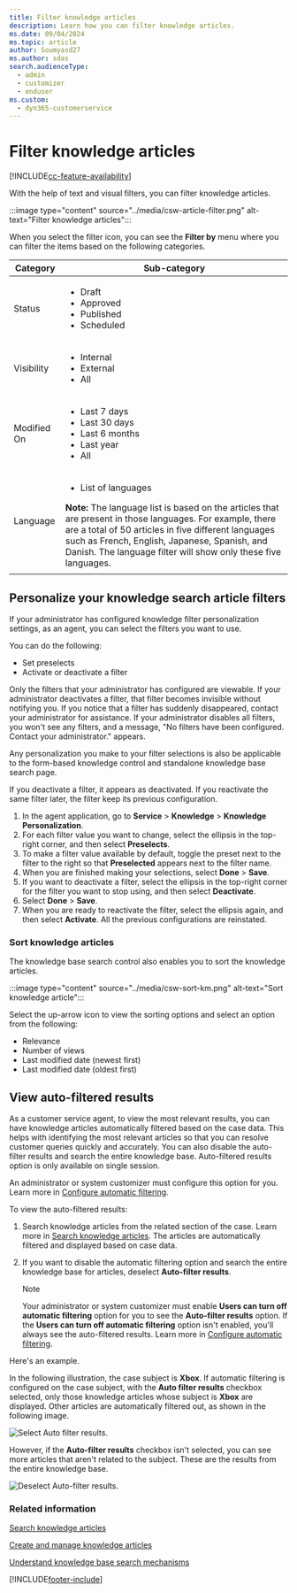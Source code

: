 ```yaml
---
title: Filter knowledge articles
description: Learn how you can filter knowledge articles.
ms.date: 09/04/2024
ms.topic: article
author: Soumyasd27
ms.author: sdas
search.audienceType: 
  - admin
  - customizer
  - enduser
ms.custom: 
  - dyn365-customerservice
---
```


# Filter knowledge articles

[!INCLUDE[cc-feature-availability](../../includes/cc-feature-availability.md)]

With the help of text and visual filters, you can filter knowledge articles.

:::image type="content" source="../media/csw-article-filter.png" alt-text="Filter knowledge articles":::

When you select the filter icon, you can see the **Filter by** menu where you can filter the items based on the following categories.

  | Category | Sub-category |
  |-----------------------|-----------------------|
  | Status | <ul> <li> Draft </li><li> Approved </li> <li> Published </li> <li> Scheduled </li> </ul> |
  | Visibility | <ul> <li> Internal </li> <li> External </li>  <li> All </li> </ul> |
  | Modified On | <ul> <li> Last 7 days </li> <li> Last 30 days </li> <li> Last 6 months </li> <li> Last year </li> <li> All </li> </ul> |
  | Language | <ul> <li> List of languages </li> </ul> **Note:** The language list is based on the articles that are present in those languages. For example, there are a total of 50 articles in five different languages such as French, English, Japanese, Spanish, and Danish. The language filter will show only these five languages. |
  |||

## Personalize your knowledge search article filters

If your administrator has configured knowledge filter personalization settings, as an agent, you can select the filters you want to use.

You can do the following:
- Set preselects
- Activate or deactivate a filter

Only the filters that your administrator has configured are viewable. If your administrator deactivates a filter, that filter becomes invisible without notifying you. If you notice that a filter has suddenly disappeared, contact your administrator for assistance. If your administrator disables all filters, you won't see any filters, and a message, "No filters have been configured. Contact your administrator." appears.

Any personalization you make to your filter selections is also be applicable to the form-based knowledge control and standalone knowledge base search page.

If you deactivate a filter, it appears as deactivated. If you reactivate the same filter later, the filter keep its previous configuration.

1. In the agent application, go to **Service** > **Knowledge** > **Knowledge Personalization**.
2. For each filter value you want to change, select the ellipsis in the top-right corner, and then select **Preselects**.
3. To make a filter value available by default, toggle the preset next to the filter to the right so that **Preselected** appears next to the filter name.
4. When you are finished making your selections, select **Done** > **Save**.
5. If you want to deactivate a filter, select the ellipsis in the top-right corner for the filter you want to stop using, and then select **Deactivate**.
6. Select **Done** > **Save**.
7. When you are ready to reactivate the filter, select the ellipsis again, and then select **Activate**.
   All the previous configurations are reinstated.

### Sort knowledge articles

The knowledge base search control also enables you to sort the knowledge articles. 

:::image type="content" source="../media/csw-sort-km.png" alt-text="Sort knowledge article":::

Select the up-arrow icon to view the sorting options and select an option from the following: 

- Relevance
- Number of views
- Last modified date (newest first) 
- Last modified date (oldest first)

## View auto-filtered results

As a customer service agent, to view the most relevant results, you can have knowledge articles automatically filtered based on the case data. This helps with identifying the most relevant articles so that you can resolve customer queries quickly and accurately. You can also disable the auto-filter results and search the entire knowledge base. Auto-filtered results option is only available on single session.

An administrator or system customizer must configure this option for you. Learn more in [Configure automatic filtering](../administer/add-knowledge-base-search-control-forms.md#configure-automatic-filtering-for-the-web-client).

To view the auto-filtered results:

1. Search knowledge articles from the related section of the case. Learn more in [Search knowledge articles](search-knowledge-articles-csh.md). The articles are automatically filtered and displayed based on case data.

2. If you want to disable the automatic filtering option and search the entire knowledge base for articles, deselect **Auto-filter results**.  

    > [!NOTE]
    > Your administrator or system customizer must enable **Users can turn off automatic filtering** option for you to see the **Auto-filter results** option. If the **Users can turn off automatic filtering** option isn't enabled, you'll always see the auto-filtered results. Learn more in [Configure automatic filtering](../administer/add-knowledge-base-search-control-forms.md#configure-automatic-filtering-for-the-web-client).

Here's an example.

In the following illustration, the case subject is **Xbox**. If automatic filtering is configured on the case subject, with the **Auto filter results** checkbox selected, only those knowledge articles whose subject is **Xbox** are displayed. Other articles are automatically filtered out, as shown in the following image.

![Select Auto filter results.](../media/ka-select-auto-filter-results.png "Select Auto filter results")
  
However, if the **Auto-filter results** checkbox isn't selected, you can see more articles that aren't related to the subject. These are the results from the entire knowledge base.

![Deselect Auto-filter results.](../media/ka-deselect-auto-filter-results.png "Deselect Auto-filter results")

### Related information

[Search knowledge articles](search-knowledge-articles-csh.md)

[Create and manage knowledge articles](customer-service-hub-user-guide-knowledge-article.md)

[Understand knowledge base search mechanisms](knowledge-base-search-methods.md)  


[!INCLUDE[footer-include](../../includes/footer-banner.md)]
